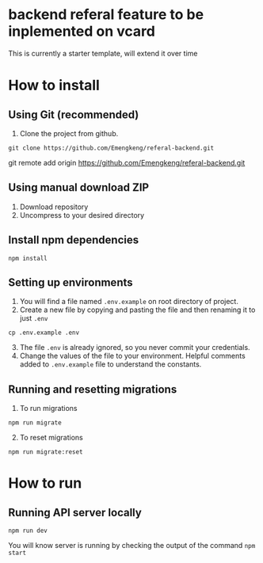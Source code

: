 # backend referal feature to be inplemented on vcard

This is currently a starter template, will extend it over time


# How to install

## Using Git (recommended)
1. Clone the project from github.

```
git clone https://github.com/Emengkeng/referal-backend.git
```
git remote add origin https://github.com/Emengkeng/referal-backend.git
## Using manual download ZIP

1. Download repository
2. Uncompress to your desired directory

## Install npm dependencies

```
npm install
```

## Setting up environments
1. You will find a file named `.env.example` on root directory of project.
2. Create a new file by copying and pasting the file and then renaming it to just `.env`

```
cp .env.example .env
```
3. The file `.env` is already ignored, so you never commit your credentials.
4. Change the values of the file to your environment. Helpful comments added to `.env.example` file to understand the constants.

## Running and resetting migrations

1. To run migrations
```
npm run migrate
```
2. To reset migrations
```
npm run migrate:reset
```

# How to run

## Running API server locally
```
npm run dev
```
You will know server is running by checking the output of the command `npm start`
